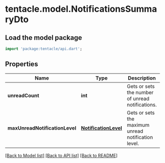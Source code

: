 # tentacle.model.NotificationsSummaryDto

## Load the model package
```dart
import 'package:tentacle/api.dart';
```

## Properties
Name | Type | Description | Notes
------------ | ------------- | ------------- | -------------
**unreadCount** | **int** | Gets or sets the number of unread notifications. | [optional] 
**maxUnreadNotificationLevel** | [**NotificationLevel**](NotificationLevel.md) | Gets or sets the maximum unread notification level. | [optional] 

[[Back to Model list]](../README.md#documentation-for-models) [[Back to API list]](../README.md#documentation-for-api-endpoints) [[Back to README]](../README.md)


